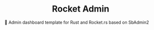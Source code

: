 <h1 align="center">Rocket Admin</h2>

🚀 Admin dashboard template for Rust and Rocket.rs based on SbAdmin2
